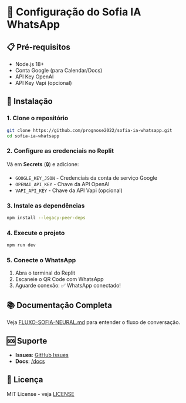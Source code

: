 # 🚀 Configuração do Sofia IA WhatsApp

## 📋 Pré-requisitos

- Node.js 18+
- Conta Google (para Calendar/Docs)
- API Key OpenAI
- API Key Vapi (opcional)

## 🔧 Instalação

### 1. Clone o repositório

```bash
git clone https://github.com/prognose2022/sofia-ia-whatsapp.git
cd sofia-ia-whatsapp
```

### 2. Configure as credenciais no Replit

Vá em **Secrets** (🔒) e adicione:

- `GOOGLE_KEY_JSON` - Credenciais da conta de serviço Google
- `OPENAI_API_KEY` - Chave da API OpenAI  
- `VAPI_API_KEY` - Chave da API Vapi (opcional)

### 3. Instale as dependências

```bash
npm install --legacy-peer-deps
```

### 4. Execute o projeto

```bash
npm run dev
```

### 5. Conecte o WhatsApp

1. Abra o terminal do Replit
2. Escaneie o QR Code com WhatsApp
3. Aguarde conexão: ✅ WhatsApp conectado!

## 📚 Documentação Completa

Veja [FLUXO-SOFIA-NEURAL.md](FLUXO-SOFIA-NEURAL.md) para entender o fluxo de conversação.

## 🆘 Suporte

- **Issues**: [GitHub Issues](https://github.com/prognose2022/sofia-ia-whatsapp/issues)
- **Docs**: [/docs](./docs)

## 📄 Licença

MIT License - veja [LICENSE](LICENSE)
